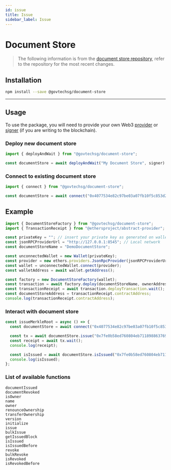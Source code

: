 ```yaml
---
id: issue
title: Issue
sidebar_label: Issue
---
```


# Document Store

> The following information is from the [document store repository](https://github.com/Open-Attestation/document-store/), refer to the repository for the most recent changes.

## Installation

```sh
npm install --save @govtechsg/document-store
```

---

## Usage

To use the package, you will need to provide your own Web3 [provider](https://docs.ethers.io/v5/api/providers/api-providers/) or [signer](https://docs.ethers.io/v5/api/signer/#Wallet) (if you are writing to the blockchain).

### Deploy new document store

```ts
import { deployAndWait } from "@govtechsg/document-store";

const documentStore = await deployAndWait("My Document Store", signer).then(console.log);
```

### Connect to existing document store

```ts
import { connect } from "@govtechsg/document-store";

const documentStore = await connect("0x4077534e82c97be03a07fb10f5c853d2bc7161fb", providerOrSigner);
```

## Example

```ts
import { DocumentStoreFactory } from "@govtechsg/document-store";
import { TransactionReceipt } from "@ethersproject/abstract-provider";

const privateKey = ""; // insert your private key as generated on wallet creation
const jsonRPCProviderUrl = "http://127.0.0.1:8545"; // Local network
const documentStoreName = "DemoDocumentStore";

const unconnectedWallet = new Wallet(privateKey);
const provider = new ethers.providers.JsonRpcProvider(jsonRPCProviderUrl);
const wallet = unconnectedWallet.connect(provider);
const walletAddress = await wallet.getAddress();

const factory = new DocumentStoreFactory(wallet);
const transaction = await factory.deploy(documentStoreName, ownerAddress);
const transactionReceipt = await transaction.deployTransaction.wait();
const documentStoreAddress = transactionReceipt.contractAddress;
console.log(transactionReceipt.contractAddress);
```

### Interact with document store

```ts
const issueMerkleRoot = async () => {
  const documentStore = await connect("0x4077534e82c97be03a07fb10f5c853d2bc7161fb", signer);

  const tx = await documentStore.issue("0x7fe0b58ed760804eb7118988637693c4351613be327b56527e55bcd0a8d170d7");
  const receipt = await tx.wait();
  console.log(receipt);

  const isIssued = await documentStore.isIssued("0x7fe0b58ed760804eb7118988637693c4351613be327b56527e55bcd0a8d170d7");
  console.log(isIssued);
};
```

### List of available functions

```text
documentIssued
documentRevoked
isOwner
name
owner
renounceOwnership
transferOwnership
version
initialize
issue
bulkIssue
getIssuedBlock
isIssued
isIssuedBefore
revoke
bulkRevoke
isRevoked
isRevokedBefore
```
